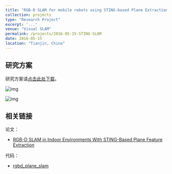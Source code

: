 ```yaml
---
title: "RGB-D SLAM for mobile robots using STING-based Plane Extraction"
collection: projects
type: "Research Project"
excerpt: '...'
venue: "Visual SLAM"
permalink: /projects/2016-05-15-STING-SLAM
date: 2016-05-15
location: "Tianjin, China"
---
```


<!--基于STING平面提取的室内环境移动机器人RGB-D SLAM方法-->

## 研究方案

研究方案请<a href="http://sunqinxuan.github.io/files/projects-2016-05-15-STING-SLAM.pdf">点击此处下载</a>。

![img](https://sunqinxuan.github.io/images/project-2016-05-15-img1.PNG)

![img](https://sunqinxuan.github.io/images/project-2016-05-15-img2.PNG)


## 相关链接

论文：
- [RGB-D SLAM in Indoor Environments With STING-Based Plane Feature Extraction](https://sunqinxuan.github.io/publication/TMech2018)

代码：
- [rgbd_plane_slam](https://github.com/sunqinxuan/rgbd_plane_slam)
